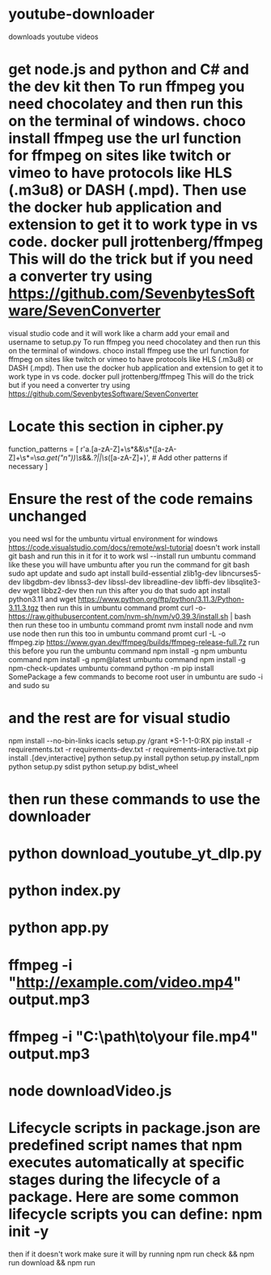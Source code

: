 # youtube-downloader
downloads youtube videos

# get node.js and python and C# and the dev kit then To run ffmpeg you need chocolatey and then run this on the terminal of windows. choco install ffmpeg use the url function for ffmpeg on sites like twitch or vimeo to have protocols like HLS (.m3u8) or DASH (.mpd). Then use the docker hub application and extension to get it to work type in vs code. docker pull jrottenberg/ffmpeg This will do the trick but if you need a converter try using https://github.com/SevenbytesSoftware/SevenConverter

visual studio code and it will work like a charm add your email and username to setup.py
To run ffmpeg you need chocolatey and then run this on the terminal of windows. choco install ffmpeg
use the url function for ffmpeg on sites like twitch or vimeo to have protocols like HLS (.m3u8) or DASH (.mpd).
Then use the docker hub application and extension to get it to work type in vs code. docker pull jrottenberg/ffmpeg
This will do the trick but if you need a converter try using https://github.com/SevenbytesSoftware/SevenConverter

# Locate this section in cipher.py
function_patterns = [
    r'a\.[a-zA-Z]+\s*&&\s*\([a-zA-Z]+\s*=\s*a\.get\("n"\)\)\s*&&.*?||\s*([a-zA-Z]+)',
    # Add other patterns if necessary
]

# Ensure the rest of the code remains unchanged
you need wsl for the umbuntu virtual environment for windows https://code.visualstudio.com/docs/remote/wsl-tutorial
doesn't work install git bash and run this in it for it to work wsl --install
run umbuntu command like these you will have umbuntu after you run the command for git bash sudo apt update 
and sudo apt install build-essential zlib1g-dev libncurses5-dev libgdbm-dev libnss3-dev libssl-dev libreadline-dev libffi-dev libsqlite3-dev wget libbz2-dev
then run this after you do that sudo apt install python3.11 and wget https://www.python.org/ftp/python/3.11.3/Python-3.11.3.tgz
then run this in umbuntu command promt curl -o- https://raw.githubusercontent.com/nvm-sh/nvm/v0.39.3/install.sh | bash
then run these too in umbuntu command promt nvm install node and nvm use node
then run this too in umbuntu command promt curl -L -o ffmpeg.zip https://www.gyan.dev/ffmpeg/builds/ffmpeg-release-full.7z
run this before you run the umbuntu command npm install -g npm
umbuntu command npm install -g npm@latest
umbuntu command npm install -g npm-check-updates
umbuntu command python -m pip install SomePackage
a few commands to become root user in umbuntu are sudo -i and sudo su
# and the rest are for visual studio
npm install --no-bin-links
icacls setup.py /grant *S-1-1-0:RX
pip install -r requirements.txt -r requirements-dev.txt -r requirements-interactive.txt
pip install .[dev,interactive]
python setup.py install
python setup.py install_npm
python setup.py sdist
python setup.py bdist_wheel
# then run these commands to use the downloader
# python download_youtube_yt_dlp.py
# python index.py
# python app.py
# ffmpeg -i "http://example.com/video.mp4" output.mp3
# ffmpeg -i "C:\path\to\your file.mp4" output.mp3
# node downloadVideo.js
# Lifecycle scripts in package.json are predefined script names that npm executes automatically at specific stages during the lifecycle of a package. Here are some common lifecycle scripts you can define: npm init -y
then if it doesn't work make sure it will by running npm run check && npm run download && npm run
